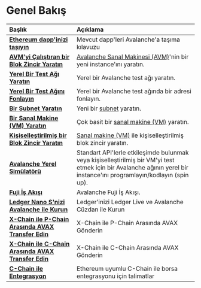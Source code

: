 # Genel Bakış

| Başlık | Açıklama |
| :--- | :--- |
| [**Ethereum dapp'inizi taşıyın**](launch-your-ethereum-dapp.md) | Mevcut dapp'leri Avalanche'a taşıma kılavuzu |
| [**AVM'yi Çalıştıran bir Blok Zincir Yaratın**](create-avm-blockchain.md) | [Avalanche Sanal Makinesi \(AVM\)](../../../learn/platform-overview/README.md#exchange-chain-x-chain)'nin bir yeni instance'ını yaratın. |
| [**Yerel Bir Test Ağı Yaratın**](create-a-local-test-network.md) | Yerel bir Avalanche test ağı yaratın. |
| [**Yerel Bir Test Ağını Fonlayın**](fund-a-local-test-network.md) | Yerel bir Avalanche test ağında bir adresi fonlayın. |
| [**Bir Subnet Yaratın**](create-a-subnet.md) | Yeni bir [subnet](../../../learn/platform-overview/README.md#subnets) yaratın. |
| [**Bir Sanal Makine \(VM\) Yaratın**](create-a-virtual-machine-vm.md) | Çok basit bir [sanal makine \(VM\)](../../../learn/platform-overview/README.md#virtual-machines) yaratın. |
| [**Kişiselleştirilmiş bir Blok Zincir Yaratın**](create-custom-blockchain.md) | [Sanal makine \(VM\)](../../../learn/platform-overview/README.md#virtual-machines) ile kişiselleştirilmiş blok zincir yaratın. |
| [**Avalanche Yerel Simülatörü**](ava-sim.md) | Standart API'lerle etkileşimde bulunmak veya kişiselleştirilmiş bir VM'yi test etmek için bir Avalanche ağının yerel bir instance'ını programlayın/kodlayın \(spin up\). |
| [**Fuji İş Akışı**](fuji-workflow.md) | Avalanche Fuji İş Akışı. |
| [**Ledger Nano S'nizi Avalanche ile Kurun**](setup-your-ledger-nano-s-with-avalanche.md) | Ledger'inizi Ledger Live ve Avalanche Cüzdan ile Kurun |
| [**X-Chain ile P-Chain Arasında AVAX Transfer Edin**](transfer-avax-between-x-chain-and-p-chain.md) | X-Chain ile P-Chain Arasında AVAX Gönderin |
| [**X-Chain ile C-Chain Arasında AVAX Transfer Edin**](transfer-avax-between-x-chain-and-c-chain.md) | X-Chain ile C-Chain Arasında AVAX Gönderin |
| [**C-Chain ile Entegrasyon**](integrate-exchange-with-avalanche.md) | Ethereum uyumlu C-Chain ile borsa entegrasyonu için talimatlar |

